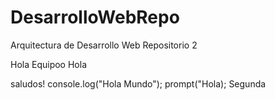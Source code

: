 DesarrolloWebRepo
=================

Arquitectura de Desarrollo Web Repositorio 2


Hola Equipoo
Hola 

saludos!
console.log("Hola Mundo");
prompt("Hola);
Segunda 